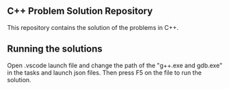 ## C++ Problem Solution Repository

This repository contains the solution of the problems in C++.

## Running the solutions

Open .vscode launch file and change the path of the "g++.exe and gdb.exe" in the tasks and launch json files. Then press F5 on the file to run the solution.

